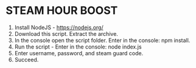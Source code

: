 # STEAM HOUR BOOST
1. Install NodeJS - https://nodejs.org/
2. Download this script. Extract the archive.
3. In the console open the script folder. Enter in the console: npm install.
4. Run the script - Enter in the console: node index.js
6. Enter username, password, and steam guard code.
7. Succeed.
